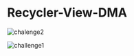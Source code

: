 # Recycler-View-DMA

![chalenge2](https://user-images.githubusercontent.com/78713326/111764593-7655b880-88cb-11eb-85f8-7f8b1249f22f.JPG)

![challenge1](https://user-images.githubusercontent.com/78713326/111764672-8ff70000-88cb-11eb-84f9-47b5530e703c.JPG)


